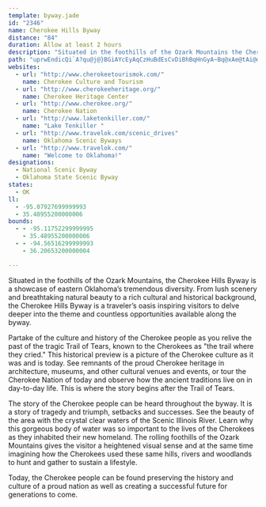 ```yaml
---
template: byway.jade
id: "2346"
name: Cherokee Hills Byway
distance: "84"
duration: Allow at least 2 hours
description: "Situated in the foothills of the Ozark Mountains the Cherokee Hills Byway is a showcase of eastern Oklahoma's tremendous diversity."
path: "uprwEndicQi`A?qu@j@}BGiAYcEyAqCzHuBdEsCvDiBhBqHnGyA~Bq@xAe@tAi@dCUzBOjEnApWX`IBrBSrF]fDaApF}AhF}@~B_ClE{Y~f@cU`^iWnc@cUiUap@ix@aByAeDgCwUeKuSoGuF_CsGeCcFgAgEYc|@AgQL_AEyBScAS}[kJ}B_AaDuCiKmNgFgGmQwRcEgF[_Am@gDy@_Iu@yEyCqNaEyNmHyUiBaDqEeD}BsB_AsAy@qB_@oBScDAwMOyE_AgDm@sAoA}AwBuAoDy@y@?sBd@aMbGoGjEkBl@cAJm@?oASoCcA}@D_Em@cBKo@?wEbAwFZqBYuEsBhAsDrBgKn@aC`HgPz@cCtGuM~CqEx@g@Xe@^_BhBmMxAuDh@mCxAoKpDeN~BiHtAsBpByBrFiFrA}@T_@d@sBiFuKsy@}_By@aBS_AAiZYiXHkx@IaGSgAUk@{DkEc^kZmCuC_@q@g@mB?gj@EqDHcE?u_ANgdAEaEI_@[y@y@cAg@[iAScFIsADoA\\mCnAeAXmAGuAe@_NqNiBcBoAg@q@M{@?cDf@y@AiDeASM}DaHwBIqA\\gGtE{FzDeBvA}E~CqD|Fe@Xi@NiA@cASiFeD}BeAc@IeJHw@I{Ak@kBqA{CaAuAq@{IyGkKoCeCe@sBKsANiRvDeANm@?iCe@{HeCcBmAk@_Ay@mBsDuNaCgIaAyAg@_@_Aa@_Bc@kKyBsU}Jw@OqBD}Dv@i@?sBYsDmBkEgDiDkEu@m@aAe@mEyA{@m@}@}@cFcHoBeDw@gDa@cUMwAQcAi@qBuEgMa@y@qBaDeDmDePsMeGmEoF{FgAyAiBiCyh@u}@{KkYyAaCgEsFiKsMkAaAiBk@mBQmAJqA\\gZvP{CpAeCb@cSP}EAgEe@}IQeO?uDFiATeAh@sAvAuSbZgElEi@Z_Cl@sBD}ASiBk@}HqFyAuBOi@Iw@?mDDmBXgDDgCEqAc@sBs@sBq@aAyPaSsAsAyOmMiDaCsDgBsDeA{Ce@wI[_E[sDgAmBaAiDwCgD}EoRaW}@y@uUwPwC_CgLgN{C{CiBy@u@KmA?sALeDvAcDnBsB~@mAb@iCXgBKuA_@_KoG_A]oAKwGCcEz@qH~BoAtAyAvC{C`KkBlFaGtJgDlEcHrKwJbP}BhEaEdK{AfDcBlCsDdEiRtNuMjJsAp@iBr@sEpAwk@bLaBj@eAx@gArAa@x@i@lAYpAgG~[_AlDcBrEmDrFkPjRaB|B{@xA}AbDiCjIeA|HgDt^_BdLcNpm@cAvHWfGVve@e@hLu@jJiAfF}BzEi@~@sBxBmB~AuAz@eBv@qDr@wBFg_@J}RS{QFcb@Gs~@NuDNgM~C_DRkBIaOiCcEWql@M{F@iE\\oCl@}DrBgTzQ_u@bp@iABwAQsD{D_G}DcBo@kJkCyBa@wBOiWKgx@A_XLmSp@ua@`CcLLoCCmIq@sEm@kGkAyEsAmT_HoOE}Hm@gEm@kGsBmm@}Tr@sCTyCYgFIeEIwl@Faz@CcGOcCMuAa@sByAkFaAuBsDqFuBaBwTiNsEeD_Ay@wEsFoBuCiAyByA}CgC}He@mBoA{Hc@gDSeEEsD?yENmEgDQgJHiAEgE_Aw^oK{NkCeDy@iAg@_EgDoAyA}BkDcBaDcDkKeAcFg@yDa@gG@kE|AqM^eHKs@s@sBiAgAwBg@iCWyD]wBBuA^yBtAgAb@eAXoS~Bq@E_Ds@yBkAqDe@_DMyA_@o@_@a@We@i@yGkJmDsCmAe@yCGcBf@cCvAsDxAmDlBwEnDoCnAo@b@iBbCc@x@w@zEo@~G_AnByBjCow@hw@}C~BsAl@qDx@kCRgVBiAQ_OmFmW}AyCa@{JuBiCUaKIs@By@Ty@`@e@j@i@z@WbA_C|UU`EOrAy@~B_Ax@mDr@up@tIwBDk@G{\\gI}C_A}CsBoAgAaCwD{DgIcBuBmD_CsBq@iC_@}E[wHlAwAEsCa@a_@yJuFaBcYmL_AwAmA{BiAmCoA_C}HkSqEsHsCmBiCc@aFEuRbAiDM{]qDaEe@yAe@aDaC{UkXy@_BaAyD{C}QgAgDeAqAiAu@kOeJ}AmAy@}@iB}Co@iBqGs\\mCsK_DqJsAeD}@mByCaFgB_CyE{CsAc@sDk@_Aa@cFmGqH{FiA}AgD}Fu@}@aFuE}IoHaAeAkAsBc@cB{@oGw@{Da@sAs@wAgV}]{MyU}GmL{Z_d@cAuCUcC}Dcp@UuCm@sEuBuJaJc_@w@gCiAwBeEoEgFoJs@}@uNkN}G_G}@k@cE_AkOiGq@QkBMkLx@iRe@cA@oAVcEdBwBF_@KmAi@aA}@wCuDoAeCaJ}SiBsCiAe@aAKmNv@yHQkBYo@_@w@y@e@_A_@gAmCsKiCgGy@_EIcBBwCH{@dF}[BmD_@_C_@eAo@oAwGkHcDgEuLaSeIiI{AsByAuCaBeEsCmIeBkDoA{Am@e@uOuFo@_@cDsDkIuLu@yAOs@Iw@DuCIkCOgA}@yCo@wAsKoPy@{@cB_AcC[kJk@sD_@qLk@gGMwDXcGx@eL?wA`@cGxCgFrBqJlAwHh@cAKoA_@yAg@_B_AgF}D{CoD_GgDYKe@Es@XcDlFgCxCo@^iBl@u@JgCMcEnAyCEgBO_Co@}AcA_BsB}GkLc@g@gCeBoAgAcBgCu@_B_B_CsCs@s@?aEd@u@?kFeA{AAc@Fi@X_B~AgBtBeAx@y@Pe@?{Ck@eAA_BXiA^i@XiA~@aGtHKBsBFo^@gp@Mma@?AyW]yHi@aEe@cByBcMOmAIsCE{DTqD^mD`Gka@bEe[ZsGK{c@NqKxAyUbCq^fBiLjAsDna@k{@hDqJvCyU|AiPZeBfBeFx@mB~CgFfBmBd@SvEqEhG}HxLaQxV_\\`GgHvFsFbCmBfFyG~AsDtAiHnA_I`@aFGgHQgCeF}g@Q}Ce@gLMcN[wjBMedBImwEIyd@HepA\\kHrAgOnC{OfDcOrAqH`A}JVkENqH?yNGiJGQ?mf@?uF"
websites: 
  - url: "http://www.cherokeetourismok.com/"
    name: Cherokee Culture and Tourism
  - url: "http://www.cherokeeheritage.org/"
    name: Cherokee Heritage Center
  - url: "http://www.cherokee.org/"
    name: Cherokee Nation
  - url: "http://www.laketenkiller.com/"
    name: "Lake Tenkiller "
  - url: "http://www.travelok.com/scenic_drives"
    name: Oklahoma Scenic Byways
  - url: "http://www.travelok.com/"
    name: "Welcome to Oklahoma!"
designations: 
  - National Scenic Byway
  - Oklahoma State Scenic Byway
states: 
  - OK
ll: 
  - -95.07927699999993
  - 35.48955200000006
bounds: 
  - - -95.11752299999995
    - 35.48955200000006
  - - -94.56516299999993
    - 36.20653200000004

---
```


Situated in the foothills of the Ozark Mountains, the Cherokee Hills Byway is a showcase of eastern Oklahoma’s
tremendous diversity. From lush scenery and breathtaking natural beauty to a rich cultural and historical background, the Cherokee Hills Byway is a traveler’s oasis inspiring visitors to delve deeper into the theme and countless opportunities available along the byway.

Partake of the culture and history of the Cherokee people as you relive the past of the tragic Trail of Tears, known to the Cherokees as "the trail where they cried." This historical preview is a picture of the Cherokee culture as it
was and is today. See remnants of the proud Cherokee heritage in architecture, museums, and other cultural venues and events, or tour the Cherokee Nation of today and observe how the ancient traditions live on in day-to-day life. This is where the story begins after the Trail of Tears.

The story of the Cherokee people can be heard throughout the byway. It is a story of tragedy and triumph, setbacks and successes. See the beauty of the area with the crystal clear waters of the Scenic Illinois River. Learn why this gorgeous body of water was so important to the lives of the Cherokees as they inhabited their new homeland. The rolling foothills of the Ozark Mountains gives the visitor a heightened visual sense and at the same time imagining how the Cherokees used these same hills, rivers and woodlands to hunt and gather to sustain a lifestyle.

Today, the Cherokee people can be found preserving the history and culture of a proud nation as well as creating a
successful future for generations to come.
